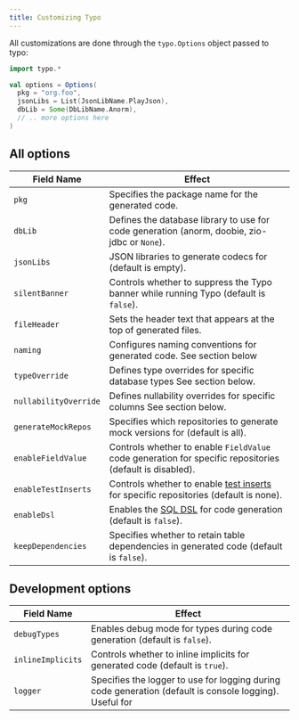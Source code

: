 ```yaml
---
title: Customizing Typo
---
```


All customizations are done through the `typo.Options` object passed to typo:

```scala mdoc:silent
import typo.*

val options = Options(
  pkg = "org.foo",
  jsonLibs = List(JsonLibName.PlayJson),
  dbLib = Some(DbLibName.Anorm),
  // .. more options here
)

```

## All options

| Field Name            | Effect                                                                                                                               |
|-----------------------|--------------------------------------------------------------------------------------------------------------------------------------|
| `pkg`                 | Specifies the package name for the generated code.                                                                                   |
| `dbLib`               | Defines the database library to use for code generation (anorm, doobie, zio-jdbc or `None`).                                         |
| `jsonLibs`            | JSON libraries to generate codecs for (default is empty).                                                                            |
| `silentBanner`        | Controls whether to suppress the Typo banner while running Typo (default is `false`).                                                |
| `fileHeader`          | Sets the header text that appears at the top of generated files.                                                                     |
| `naming`              | Configures naming conventions for generated code. See section below                                                                  |
| `typeOverride`        | Defines type overrides for specific database types See section below.                                                                |
| `nullabilityOverride` | Defines nullability overrides for specific columns See section below.                                                                |
| `generateMockRepos`   | Specifies which repositories to generate mock versions for (default is all).                                                         |
| `enableFieldValue`    | Controls whether to enable `FieldValue` code generation for specific repositories (default is disabled).                             |
| `enableTestInserts`   | Controls whether to enable [test inserts](other-features/testing-with-random-values.md) for specific repositories (default is none). |
| `enableDsl`           | Enables the [SQL DSL](what-is/dsl.md) for code generation (default is `false`).                                                      |
| `keepDependencies`    | Specifies whether to retain table dependencies in generated code (default is `false`).                                               |

## Development options
| Field Name            | Effect                                                                                                                               |
|-----------------------|--------------------------------------------------------------------------------------------------------------------------------------|
| `debugTypes`          | Enables debug mode for types during code generation (default is `false`).                                                            |
| `inlineImplicits`     | Controls whether to inline implicits for generated code (default is `true`).                                                         |
| `logger`              | Specifies the logger to use for logging during code generation (default is console logging). Useful for                              |



